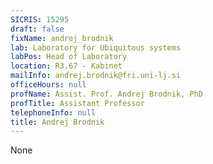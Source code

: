```yaml
---
SICRIS: 15295
draft: false
fixName: andrej_brodnik
lab: Laboratory for Ubiquitous systems
labPos: Head of Laboratory
location: R3.67 - Kabinet
mailInfo: andrej.brodnik@fri.uni-lj.si
officeHours: null
profName: Assist. Prof. Andrej Brodnik, PhD
profTitle: Assistant Professor
telephoneInfo: null
title: Andrej Brodnik
---
```


None